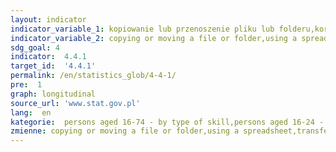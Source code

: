 ```yaml
---
layout: indicator
indicator_variable_1: kopiowanie lub przenoszenie pliku lub folderu,korzystanie z arkuszy kalkulacyjnych,przenoszenie plików pomiędzy komputerem a innymi urządzeniami,zmienianie ustawień dowolnego oprogramowania lub systemu operacyjnego,tworzenie prezentacji lub dokumentów łączących tekst obrazki tabelki lub wykresy,wysyłanie i odbieranie e-maila,kopiowanie lub przenoszenie pliku lub folderu_,korzystanie z arkuszy kalkulacyjnych_,przenoszenie plików pomiędzy komputerem a innymi urządzeniami_,zmienianie ustawień dowolnego oprogramowania lub systemu operacyjnego_,tworzenie prezentacji lub dokumentów łączących tekst obrazki tabelki lub wykresy_,wysyłanie i odbieranie e-maila_
indicator_variable_2: copying or moving a file or folder,using a spreadsheet,transferring files between a computer and other devices,changing the settings of any software or operating system,creating presentations or documents combining text pictures tables or graphs,sending and receiving e-mails,copying or moving a file or folder_,using a spreadsheet_,transferring files between a computer and other devices_,changing the settings of any software or operating system_,creating presentations or documents combining text pictures tables or graphs_,sending and receiving e-mails_
sdg_goal: 4
indicator:  4.4.1
target_id:  '4.4.1'
permalink: /en/statistics_glob/4-4-1/
pre:  1
graph: longitudinal
source_url: 'www.stat.gov.pl'
lang:  en
kategorie:  persons aged 16-74 - by type of skill,persons aged 16-24 - by type of skill
zmienne: copying or moving a file or folder,using a spreadsheet,transferring files between a computer and other devices,changing the settings of any software or operating system,creating presentations or documents combining text pictures tables or graphs,sending and receiving e-mails;copying or moving a file or folder,using a spreadsheet,transferring files between a computer and other devices,changing the settings of any software or operating system,creating presentations or documents combining text pictures tables or graphs,sending and receiving e-mails
---
```


